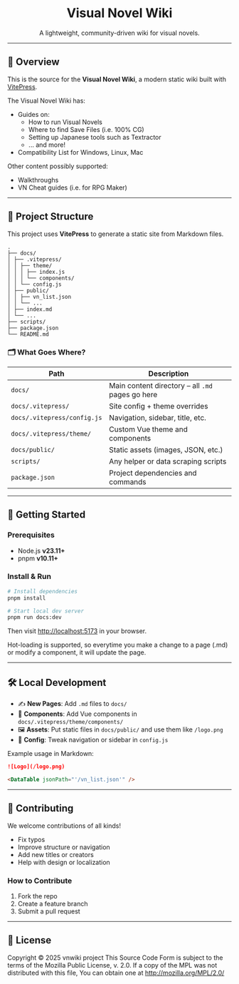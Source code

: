 <div align="center">

<!-- <img src="./docs/public/logo.png" alt="visual novel wiki logo" title="visual novel wiki logo" width="80"/> -->

# Visual Novel Wiki

A lightweight, community-driven wiki for visual novels.

</div>

---

## 🧾 Overview

This is the source for the **Visual Novel Wiki**, a modern static wiki built with [VitePress](https://vitepress.dev/).

The Visual Novel Wiki has:

- Guides on:
    - How to run Visual Novels
    - Where to find Save Files (i.e. 100% CG)
    - Setting up Japanese tools such as Textractor
    - ... and more! 
- Compatibility List for Windows, Linux, Mac

Other content possibly supported:
- Walkthroughs
- VN Cheat guides (i.e. for RPG Maker)

---

## 🧩 Project Structure

This project uses **VitePress** to generate a static site from Markdown files.

```
.
├── docs/
│ ├── .vitepress/
│ │ ├── theme/
│ │ │ ├── index.js
│ │ │ └── components/
│ │ └── config.js
│ ├── public/
│ │ ├── vn_list.json
│ │ └── ...
│ ├── index.md
│ └── ...
├── scripts/
├── package.json
└── README.md
```

### 🗂️ What Goes Where?

| Path                        | Description                                      |
| --------------------------- | ------------------------------------------------ |
| `docs/`                     | Main content directory – all `.md` pages go here |
| `docs/.vitepress/`          | Site config + theme overrides                    |
| `docs/.vitepress/config.js` | Navigation, sidebar, title, etc.                 |
| `docs/.vitepress/theme/`    | Custom Vue theme and components                  |
| `docs/public/`              | Static assets (images, JSON, etc.)               |
| `scripts/`                  | Any helper or data scraping scripts              |
| `package.json`              | Project dependencies and commands                |

---

## 🚀 Getting Started

### Prerequisites

- Node.js **v23.11+**
- pnpm **v10.11+**

### Install & Run

```bash
# Install dependencies
pnpm install

# Start local dev server
pnpm run docs:dev
```

Then visit [http://localhost:5173](http://localhost:5173) in your browser.

Hot-loading is supported, so everytime you make a change to a page (.md) or modify a component, it will update the page.

---

## 🛠️ Local Development

* ✍️ **New Pages**: Add `.md` files to `docs/`
* 🧩 **Components**: Add Vue components in `docs/.vitepress/theme/components/`
* 🖼️ **Assets**: Put static files in `docs/public/` and use them like `/logo.png`
* 🧠 **Config**: Tweak navigation or sidebar in `config.js`

Example usage in Markdown:

```md
![Logo](/logo.png)

<DataTable jsonPath="'/vn_list.json'" />
```

---

## 🤝 Contributing

We welcome contributions of all kinds!

* Fix typos
* Improve structure or navigation
* Add new titles or creators
* Help with design or localization

### How to Contribute

1. Fork the repo
2. Create a feature branch
3. Submit a pull request

---

## 📄 License

Copyright © 2025 vnwiki project This Source Code Form is subject to the terms of the Mozilla Public License, v. 2.0. If a copy of the MPL was not distributed with this file, You can obtain one at http://mozilla.org/MPL/2.0/
